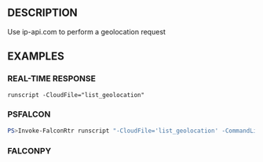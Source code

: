 ## DESCRIPTION
Use ip-api.com to perform a geolocation request

## EXAMPLES

### REAL-TIME RESPONSE
```
runscript -CloudFile="list_geolocation"
```
### PSFALCON
```powershell
PS>Invoke-FalconRtr runscript "-CloudFile='list_geolocation' -CommandLine=$CommandLine" -HostId <id>, <id>
```
### FALCONPY